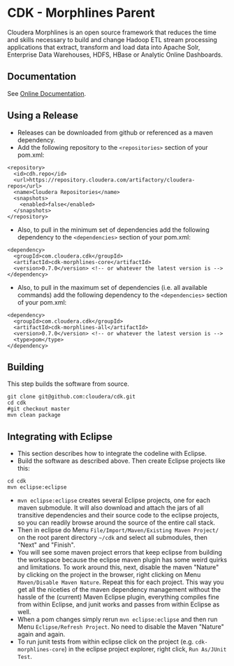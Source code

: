 # CDK - Morphlines Parent

Cloudera Morphlines is an open source framework that reduces the time and skills necessary to build and
change Hadoop ETL stream processing applications that extract, transform and load data into Apache Solr, Enterprise Data Warehouses, HDFS, HBase or Analytic Online Dashboards.

## Documentation

See [Online Documentation](https://github.com/cloudera/cdk).

## Using a Release

* Releases can be downloaded from github or referenced as a maven dependency.
* Add the following repository to the `<repositories>` section of your pom.xml:

```
<repository>
  <id>cdh.repo</id>
  <url>https://repository.cloudera.com/artifactory/cloudera-repos</url>
  <name>Cloudera Repositories</name>
  <snapshots>
    <enabled>false</enabled>
  </snapshots>
</repository>
```

* Also, to pull in the minimum set of dependencies add the following dependency to the `<dependencies>` section of your pom.xml:

```
<dependency>
  <groupId>com.cloudera.cdk</groupId>
  <artifactId>cdk-morphlines-core</artifactId>
  <version>0.7.0</version> <!-- or whatever the latest version is -->
</dependency>
```

* Also, to pull in the maximum set of dependencies (i.e. all available commands) add the following dependency to the `<dependencies>` section of your pom.xml:

```
<dependency>
  <groupId>com.cloudera.cdk</groupId>
  <artifactId>cdk-morphlines-all</artifactId>
  <version>0.7.0</version> <!-- or whatever the latest version is -->
  <type>pom</type>
</dependency>
```

## Building

This step builds the software from source.

```
git clone git@github.com:cloudera/cdk.git
cd cdk
#git checkout master
mvn clean package
```

## Integrating with Eclipse

* This section describes how to integrate the codeline with Eclipse.
* Build the software as described above. Then create Eclipse projects like this:

```
cd cdk
mvn eclipse:eclipse
```

* `mvn eclipse:eclipse` creates several Eclipse projects, one for each maven submodule.
It will also download and attach the jars of all transitive dependencies and their source code to the eclipse
projects, so you can readily browse around the source of the entire call stack.
* Then in eclipse do Menu `File/Import/Maven/Existing Maven Project/` on the root parent
directory `~/cdk` and select all submodules, then "Next" and "Finish".
* You will see some maven project errors that keep eclipse from building the workspace because
the eclipse maven plugin has some weird quirks and limitations. To work around this, next, disable
the maven "Nature" by clicking on the project in the browser, right clicking on Menu
`Maven/Disable Maven Nature`. Repeat this for each project. This way you get all the niceties of the maven dependency management
without the hassle of the (current) Maven Eclipse plugin, everything compiles fine from within
Eclipse, and junit works and passes from within Eclipse as well.
* When a pom changes simply rerun `mvn eclipse:eclipse` and
then run Menu `Eclipse/Refresh Project`. No need to disable the Maven "Nature" again and again.
* To run junit tests from within eclipse click on the project (e.g. `cdk-morphlines-core`)
in the eclipse project explorer, right click, `Run As/JUnit Test`.
